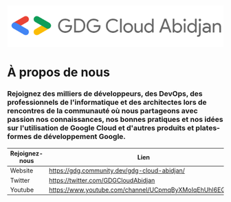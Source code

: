 [![GDG Cloud Abidjan Logo](/GDG%20Cloud%20Abidjan%20Light%20Horizontal-Logo.png)](https://gdg.community.dev/gdg-cloud-abidjan/)

# **À propos de nous**

### Rejoignez des milliers de développeurs, des DevOps, des professionnels de l'informatique et des architectes lors de rencontres de la communauté où nous partageons avec passion nos connaissances, nos bonnes pratiques et nos idées sur l'utilisation de Google Cloud et d'autres produits et plates-formes de développement Google.

**Rejoignez-nous** | **Lien**
------------ | -------------
Website | https://gdg.community.dev/gdg-cloud-abidjan/
Twitter | https://twitter.com/GDGCloudAbidjan
Youtube | https://www.youtube.com/channel/UCpmqByXMoIqEhUhl6EGn__g
